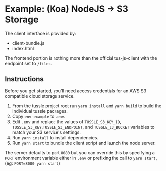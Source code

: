 Example: (Koa) NodeJS -> S3 Storage
===

The client interface is provided by:
 - client-bundle.js
 - index.html

The frontend portion is nothing more than the official tus-js-client with the
endpoint set to `/files`.

Instructions
---
Before you get started, you'll need access credentials for an AWS S3 compatible
cloud storage service.

1. From the tussle project root run `yarn install` and `yarn build` to build the individual tussle packages.
2. Copy `env-example` to `.env`.
3. Edit `.env` and replace the values of `TUSSLE_S3_KEY_ID`, `TUSSLE_S3_KEY`,`TUSSLE_S3_ENDPOINT`,
and `TUSSLE_S3_BUCKET` variables to match your S3 service's settings.
4. Run `yarn install` to install dependencies.
5. Run `yarn start` to bundle the client script and launch the node server.

The server defaults to port `8080` but you can override this by specifying
a `PORT` environment variable either in `.env` or prefixing the call to `yarn start`,
(eg: `PORT=8000 yarn start`)
